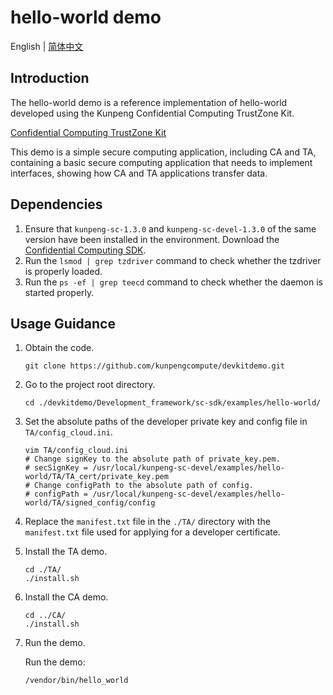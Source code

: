 # hello-world demo

English | [简体中文](README.md)

## Introduction
The hello-world demo is a reference implementation of hello-world developed using the Kunpeng Confidential Computing TrustZone Kit.

[Confidential Computing TrustZone Kit](https://www.hikunpeng.com/en/developer/boostkit/confidential-computing)

This demo is a simple secure computing application, including CA and TA, containing a basic secure computing application that needs to implement interfaces, showing how CA and TA applications transfer data.

## Dependencies

1. Ensure that `kunpeng-sc-1.3.0` and `kunpeng-sc-devel-1.3.0` of the same version have been installed in the environment. Download the [Confidential Computing SDK](https://mirrors.huaweicloud.com/kunpeng/archive/Kunpeng_SDK/itrustee/).
2. Run the `lsmod | grep tzdriver` command to check whether the tzdriver is properly loaded.
3. Run the  `ps -ef | grep teecd` command to check whether the daemon is started properly.

## Usage Guidance

1. Obtain the code.

   ```shell
   git clone https://github.com/kunpengcompute/devkitdemo.git
   ```

2. Go to the project root directory.

   ```shell
   cd ./devkitdemo/Development_framework/sc-sdk/examples/hello-world/
   ```

3. Set the absolute paths of the developer private key and config file in `TA/config_cloud.ini`.

   ```shell
   vim TA/config_cloud.ini
   # Change signKey to the absolute path of private_key.pem.
   # secSignKey = /usr/local/kunpeng-sc-devel/examples/hello-world/TA/TA_cert/private_key.pem
   # Change configPath to the absolute path of config.
   # configPath = /usr/local/kunpeng-sc-devel/examples/hello-world/TA/signed_config/config
   ```

4. Replace the `manifest.txt` file in the `./TA/` directory with the `manifest.txt` file used for applying for a developer certificate.

5. Install the TA demo.

   ```shell
   cd ./TA/
   ./install.sh
   ```

6. Install the CA demo.

   ```shell
   cd ../CA/
   ./install.sh
   ```

7. Run the demo.

   Run the demo:
   ```shell
   /vendor/bin/hello_world
   ```
